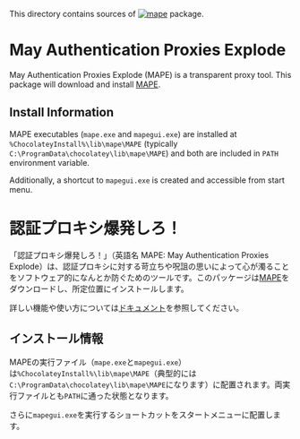 This directory contains sources of [![mape][mape_version]][mape_package] package.
<!-- First 2 lines are stripped by AU -->
# May Authentication Proxies Explode

[mape_version]: https://img.shields.io/chocolatey/v/mape.svg?label=mape
[mape_package]: https://chocolatey.org/packages/mape

May Authentication Proxies Explode (MAPE) is a transparent proxy tool. This package will download and install [MAPE](https://github.com/ipponshimeji/MAPE).

## Install Information

MAPE executables (`mape.exe` and `mapegui.exe`) are installed at `%ChocolateyInstall%\lib\mape\MAPE` (typically `C:\ProgramData\chocolatey\lib\mape\MAPE`) and both are included in `PATH` environment variable.

Additionally, a shortcut to `mapegui.exe` is created and accessible from start menu.

# 認証プロキシ爆発しろ！

「認証プロキシ爆発しろ！」（英語名 MAPE: May Authentication Proxies Explode）は、認証プロキシに対する苛立ちや呪詛の思いによって心が濁ることをソフトウェア的になんとか防ぐためのツールです。このパッケージは[MAPE](https://github.com/ipponshimeji/MAPE)をダウンロードし、所定位置にインストールします。

詳しい機能や使い方については[ドキュメント](https://github.com/ipponshimeji/MAPE/blob/master/Documentation/ja/Index.md)を参照してください。

## インストール情報

MAPEの実行ファイル（`mape.exe`と`mapegui.exe`）は`%ChocolateyInstall%\lib\mape\MAPE`（典型的には`C:\ProgramData\chocolatey\lib\mape\MAPE`になります）に配置されます。両実行ファイルとも`PATH`に通った状態となります。

さらに`mapegui.exe`を実行するショートカットをスタートメニューに配置します。
